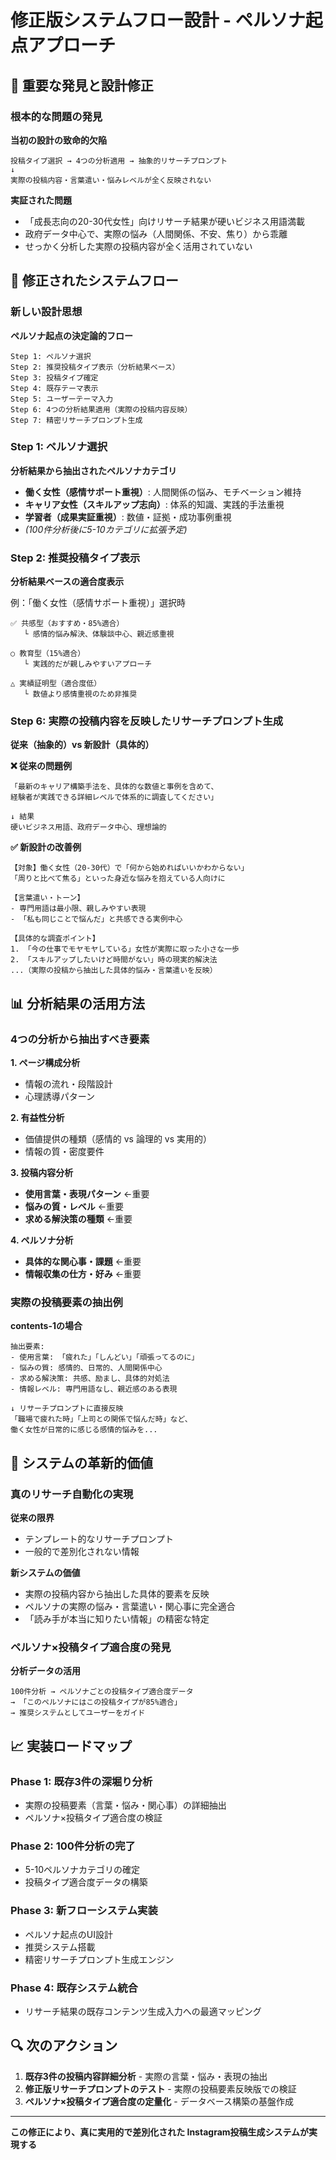 # 修正版システムフロー設計 - ペルソナ起点アプローチ

## 🎯 重要な発見と設計修正

### **根本的な問題の発見**

**当初の設計の致命的欠陥**
```
投稿タイプ選択 → 4つの分析適用 → 抽象的リサーチプロンプト
↓
実際の投稿内容・言葉遣い・悩みレベルが全く反映されない
```

**実証された問題**
- 「成長志向の20-30代女性」向けリサーチ結果が硬いビジネス用語満載
- 政府データ中心で、実際の悩み（人間関係、不安、焦り）から乖離
- せっかく分析した実際の投稿内容が全く活用されていない

## 🔄 修正されたシステムフロー

### **新しい設計思想**

**ペルソナ起点の決定論的フロー**
```
Step 1: ペルソナ選択
Step 2: 推奨投稿タイプ表示（分析結果ベース）
Step 3: 投稿タイプ確定
Step 4: 既存テーマ表示
Step 5: ユーザーテーマ入力
Step 6: 4つの分析結果適用（実際の投稿内容反映）
Step 7: 精密リサーチプロンプト生成
```

### **Step 1: ペルソナ選択**

**分析結果から抽出されたペルソナカテゴリ**
- **働く女性（感情サポート重視）**: 人間関係の悩み、モチベーション維持
- **キャリア女性（スキルアップ志向）**: 体系的知識、実践的手法重視
- **学習者（成果実証重視）**: 数値・証拠・成功事例重視
- *(100件分析後に5-10カテゴリに拡張予定)*

### **Step 2: 推奨投稿タイプ表示**

**分析結果ベースの適合度表示**

例：「働く女性（感情サポート重視）」選択時
```
✅ 共感型（おすすめ・85%適合）
   └ 感情的悩み解決、体験談中心、親近感重視

○ 教育型（15%適合）
   └ 実践的だが親しみやすいアプローチ

△ 実績証明型（適合度低）
   └ 数値より感情重視のため非推奨
```

### **Step 6: 実際の投稿内容を反映したリサーチプロンプト生成**

**従来（抽象的）vs 新設計（具体的）**

**❌ 従来の問題例**
```
「最新のキャリア構築手法を、具体的な数値と事例を含めて、
経験者が実践できる詳細レベルで体系的に調査してください」

↓ 結果
硬いビジネス用語、政府データ中心、理想論的
```

**✅ 新設計の改善例**
```
【対象】働く女性（20-30代）で「何から始めればいいかわからない」
「周りと比べて焦る」といった身近な悩みを抱えている人向けに

【言葉遣い・トーン】
- 専門用語は最小限、親しみやすい表現
- 「私も同じことで悩んだ」と共感できる実例中心

【具体的な調査ポイント】
1. 「今の仕事でモヤモヤしている」女性が実際に取った小さな一歩
2. 「スキルアップしたいけど時間がない」時の現実的解決法
...（実際の投稿から抽出した具体的悩み・言葉遣いを反映）
```

## 📊 分析結果の活用方法

### **4つの分析から抽出すべき要素**

**1. ページ構成分析**
- 情報の流れ・段階設計
- 心理誘導パターン

**2. 有益性分析**
- 価値提供の種類（感情的 vs 論理的 vs 実用的）
- 情報の質・密度要件

**3. 投稿内容分析**
- **使用言葉・表現パターン** ←重要
- **悩みの質・レベル** ←重要
- **求める解決策の種類** ←重要

**4. ペルソナ分析**
- **具体的な関心事・課題** ←重要
- **情報収集の仕方・好み** ←重要

### **実際の投稿要素の抽出例**

**contents-1の場合**
```
抽出要素:
- 使用言葉: 「疲れた」「しんどい」「頑張ってるのに」
- 悩みの質: 感情的、日常的、人間関係中心
- 求める解決策: 共感、励まし、具体的対処法
- 情報レベル: 専門用語なし、親近感のある表現

↓ リサーチプロンプトに直接反映
「職場で疲れた時」「上司との関係で悩んだ時」など、
働く女性が日常的に感じる感情的悩みを...
```

## 🎯 システムの革新的価値

### **真のリサーチ自動化の実現**

**従来の限界**
- テンプレート的なリサーチプロンプト
- 一般的で差別化されない情報

**新システムの価値**
- 実際の投稿内容から抽出した具体的要素を反映
- ペルソナの実際の悩み・言葉遣い・関心事に完全適合
- 「読み手が本当に知りたい情報」の精密な特定

### **ペルソナ×投稿タイプ適合度の発見**

**分析データの活用**
```
100件分析 → ペルソナごとの投稿タイプ適合度データ
→ 「このペルソナにはこの投稿タイプが85%適合」
→ 推奨システムとしてユーザーをガイド
```

## 📈 実装ロードマップ

### **Phase 1: 既存3件の深堀り分析**
- 実際の投稿要素（言葉・悩み・関心事）の詳細抽出
- ペルソナ×投稿タイプ適合度の検証

### **Phase 2: 100件分析の完了**
- 5-10ペルソナカテゴリの確定
- 投稿タイプ適合度データの構築

### **Phase 3: 新フローシステム実装**
- ペルソナ起点のUI設計
- 推奨システム搭載
- 精密リサーチプロンプト生成エンジン

### **Phase 4: 既存システム統合**
- リサーチ結果の既存コンテンツ生成入力への最適マッピング

## 🔍 次のアクション

1. **既存3件の投稿内容詳細分析** - 実際の言葉・悩み・表現の抽出
2. **修正版リサーチプロンプトのテスト** - 実際の投稿要素反映版での検証
3. **ペルソナ×投稿タイプ適合度の定量化** - データベース構築の基盤作成

---

**この修正により、真に実用的で差別化された Instagram投稿生成システムが実現する**